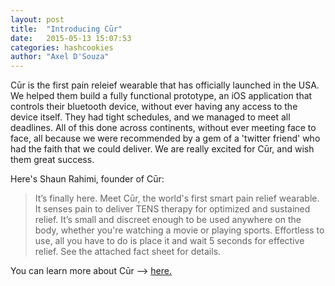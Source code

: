 ```yaml
---
layout: post
title:  "Introducing Cūr"
date:   2015-05-13 15:07:53
categories: hashcookies
author: "Axel D'Souza"
---
```


Cūr is the first pain releief wearable that has officially launched in the USA. We helped them build a fully functional prototype, an iOS application that controls their bluetooth device, without ever having any access to the device itself. They had tight schedules, and we managed to meet all deadlines. All of this done across continents, without ever meeting face to face, all because we were recommended by a gem of a 'twitter friend' who had the faith that we could deliver. We are really excited for Cūr, and wish them great success. 

Here's Shaun Rahimi, founder of Cūr:

> It’s finally here. Meet Cūr, the world's first smart pain relief wearable. It senses pain to deliver TENS therapy for optimized and sustained relief. It’s small and discreet enough to be used anywhere on the body, whether you're watching a movie or playing sports. Effortless to use, all you have to do is place it and wait 5 seconds for effective relief. See the attached fact sheet for details.

You can learn more about Cūr --> [here.](http://cur.com)